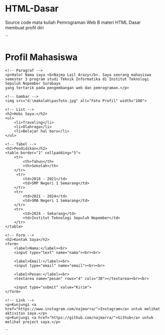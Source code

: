 # HTML-Dasar
Source code mata kuliah Pemrograman Web B materi HTML Dasar membuat profil diri

``
<!DOCTYPE html>
<html>
<head>
    <title>Profil Saya</title>
</head>
<body>
    <!-- Heading -->
    <h1>Profil Mahasiswa</h1>

    <!-- Paragraf -->
    <p>Halo! Nama saya <b>Najma Lail Arazy</b>. Saya seorang mahasiswa semester 3 program studi Teknik Informatika di Institut Teknologi Sepuluh Nopember Surabaya 
    yang tertarik pada pengembangan web dan pemrograman.</p>

    <!-- Gambar -->
    <img src="d:\makalah\pasfoto.jpg" alt="Foto Profil" width="100">

    <!-- List -->
    <h2>Hobi Saya:</h2>
    <ul>
        <li>Traveling</li>
        <li>Olahraga</li>
        <li>Belajar hal baru</li>
    </ul>

    <!-- Tabel -->
    <h2>Pendidikan</h2>
    <table border="1" cellpadding="5">
        <tr>
            <th>Tahun</th>
            <th>Sekolah</th>
        </tr>
         <tr>
            <td>2018 - 2021</td>
            <td>SMP Negeri 1 Semarang</td>
        </tr>
        <tr>
            <td>2021 - 2024</td>
            <td>SMA Negeri 1 Semarang</td>
        </tr>
        <tr>
            <td>2024 - Sekarang</td>
            <td>Institut Teknologi Sepuluh Nopember</td>
        </tr>
    </table>

    <!-- Form -->
    <h2>Kontak Saya</h2>
    <form>
        <label>Nama:</label><br>
        <input type="text" name="nama"><br><br>

        <label>Email:</label><br>
        <input type="email" name="email"><br><br>

        <label>Pesan:</label><br>
        <textarea name="pesan" rows="4" cols="30"></textarea><br><br>

        <input type="submit" value="Kirim">
    </form>

    <!-- Link -->
    <p>Kunjungi <a href="https://www.instagram.com/najmarra/">Instagram</a> untuk melihat aktivitas saya.</p>
    <p>Kunjungi <a href="https://github.com/najmarra/">Github</a> untuk melihat project saya.</p>
</body>
</html>
``
